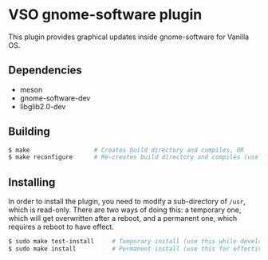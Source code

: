 # VSO gnome-software plugin

This plugin provides graphical updates inside gnome-software for Vanilla OS.


## Dependencies

- meson
- gnome-software-dev
- libglib2.0-dev


## Building

```sh
$ make                  # Creates build directory and compiles, OR
$ make reconfigure      # Re-creates build directory and compiles (use this after modifying meson.build)
```

## Installing

In order to install the plugin, you need to modify a sub-directory of `/usr`, which is read-only.
There are two ways of doing this: a temporary one, which will get overwritten after a reboot, and
a permanent one, which requires a reboot to have effect.

```sh
$ sudo make test-install     # Temporary install (use this while developing)
$ sudo make install          # Permanent install (use this for effectively installing)
```
